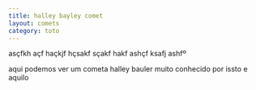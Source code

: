 ```yaml
---
title: halley bayley comet
layout: comets
category: toto
---
```


asçfkh açf haçkjf hçsakf sçakf hakf ashçf ksafj ashfº
 
 aqui podemos ver um cometa halley bauler muito conhecido por issto e aquilo
